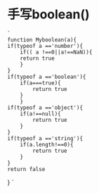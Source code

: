 # 手写boolean() #
    `
	function Myboolean(a){
    if(typeof a =='number'){
        if(( a !==0||a!==NaN)){
        return true
        }
    }
    if(typeof a =='boolean'){
        if(a===true){
            return true
        }
        }
    if(typeof a =='object'){
        if(a!==null){
            return true
        }
    }
    if(typeof a =='string'){
        if(a.length!==0){
            return true
        }
    }
    return false
}
	`